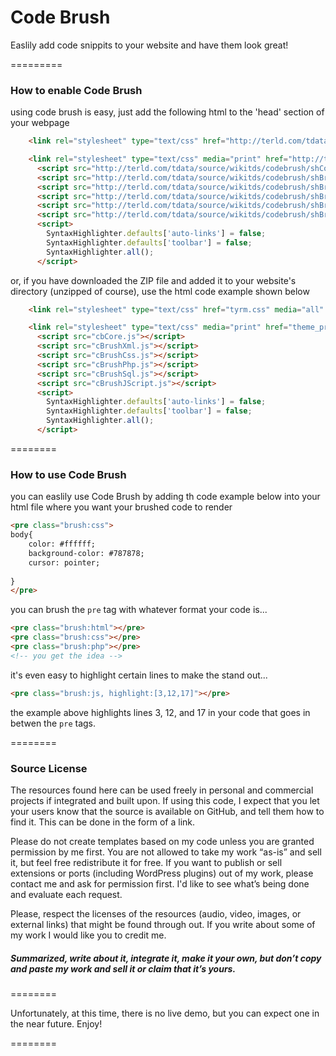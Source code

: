 Code Brush
==========
Easlily add code snippits to your website and have them look great!

=========

### How to enable Code Brush

using code brush is easy, just add the following html to the 'head' section of your webpage

```html
    <link rel="stylesheet" type="text/css" href="http://terld.com/tdata/source/wikitds/codebrush/mouthtds.css" media="all" />

    <link rel="stylesheet" type="text/css" media="print" href="http://terld.com/tdata/source/wikitds/codebrush/theme_print.css" />
      <script src="http://terld.com/tdata/source/wikitds/codebrush/shCore.js"></script>
      <script src="http://terld.com/tdata/source/wikitds/codebrush/shBrushXml.js"></script>
      <script src="http://terld.com/tdata/source/wikitds/codebrush/shBrushCss.js"></script>
      <script src="http://terld.com/tdata/source/wikitds/codebrush/shBrushPhp.js"></script>
      <script src="http://terld.com/tdata/source/wikitds/codebrush/shBrushSql.js"></script>
      <script src="http://terld.com/tdata/source/wikitds/codebrush/shBrushJScript.js"></script>   
      <script>
        SyntaxHighlighter.defaults['auto-links'] = false;
        SyntaxHighlighter.defaults['toolbar'] = false;
        SyntaxHighlighter.all();
      </script>

```


or, if you have downloaded the ZIP file and added it to your website's directory (unzipped of course), use the html code example shown below

```html
    <link rel="stylesheet" type="text/css" href="tyrm.css" media="all" />

    <link rel="stylesheet" type="text/css" media="print" href="theme_print.css" />
      <script src="cbCore.js"></script>
      <script src="cBrushXml.js"></script>
      <script src="cBrushCss.js"></script>
      <script src="cBrushPhp.js"></script>
      <script src="cBrushSql.js"></script>
      <script src="cBrushJScript.js"></script>   
      <script>
        SyntaxHighlighter.defaults['auto-links'] = false;
        SyntaxHighlighter.defaults['toolbar'] = false;
        SyntaxHighlighter.all();
      </script>

```

========

### How to use Code Brush

you can easlily use Code Brush by adding th code example below into your html file where you want your brushed code to render


```html
<pre class="brush:css">
body{
    color: #ffffff;
    background-color: #787878;
    cursor: pointer;
    
}
</pre>
```

you can brush the <code>pre</code> tag with whatever format your code is...

```html
<pre class="brush:html"></pre>
<pre class="brush:css"></pre>
<pre class="brush:php"></pre>
<!-- you get the idea -->
```
 it's even easy to highlight certain lines to make the stand out...
 
```html
<pre class="brush:js, highlight:[3,12,17]"></pre>
```

the example above highlights lines 3, 12, and 17 in your code that goes in betwen the <code>pre</code> tags.

========

### Source License

The resources found here can be used freely in personal and commercial projects if integrated and built upon. If using this code, I expect that you let your users know that the source is available on GitHub, and tell them how to find it. This can be done in the form of a link. 

Please do not create templates based on my code unless you are granted permission by me first. You are not allowed to take my work “as-is” and sell it, but feel free redistribute it for free. If you want to publish or sell extensions or ports (including WordPress plugins) out of my work, please contact me and ask for permission first. I'd like to see what’s being done and evaluate each request. 

Please, respect the licenses of the resources (audio, video, images, or external links) that might be found through out. If you write about some of my work I would like you to credit me.

##### Summarized, write about it, integrate it, make it your own, but don’t copy and paste my work and sell it or claim that it’s yours.

========

Unfortunately, at this time, there is no live demo, but you can expect one in the near future. Enjoy!

========
